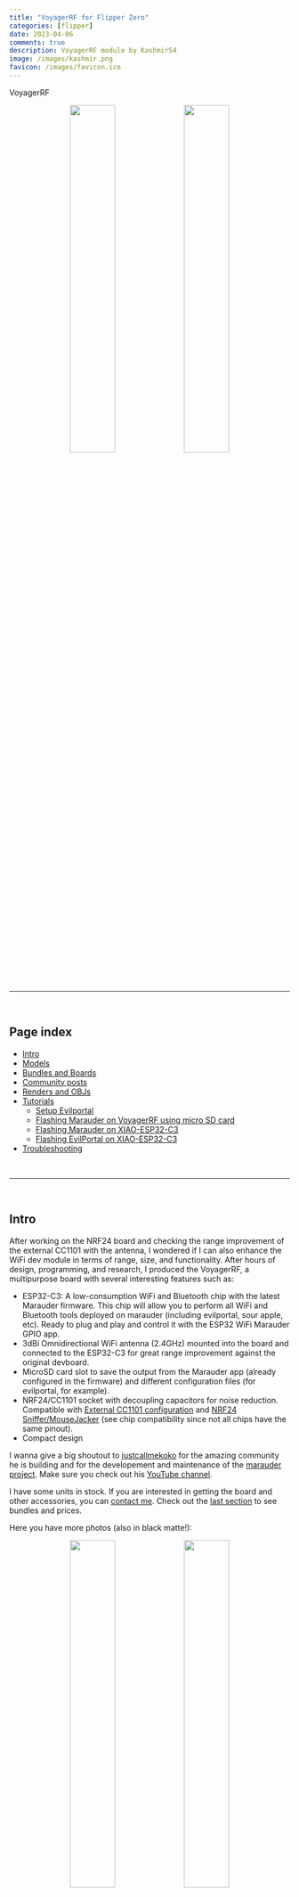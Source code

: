 ```yaml
---
title: "VoyagerRF for Flipper Zero"
categories: [flipper]
date: 2023-04-06
comments: true
description: VoyagerRF module by Kashmir54
image: /images/kashmir.png
favicon: /images/favicon.ico
---
```


<p class="vera">VoyagerRF</p>

<div display="grid" align="center">
  <img src="/images/flipper/voyager_white_1.jpg" class="main" width="40%"/>
  <img src="/images/flipper/voyager_black_0.jpg" class="main" width="40%"/>
</div>

<br>

---

<br>

## Page index

- [Intro](#intro)
- [Models](#models)
- [Bundles and Boards](#bundles-and-boards)
- [Community posts](#community-posts)
- [Renders and OBJs](#renders-objs-and-3d-cases)
- [Tutorials](#tutorials)
  - [Setup Evilportal](#rogueap--evilportal)
  - [Flashing Marauder on VoyagerRF using micro SD card](#flashing-marauder-on-voyagerrf-using-micro-sd-card)
  - [Flashing Marauder on XIAO-ESP32-C3](#flashing-marauder-on-xiao-esp32-c3)
  - [Flashing EvilPortal on XIAO-ESP32-C3](#flashing-evilportal-on-xiao-esp32-c3)
- [Troubleshooting](#troubleshooting)


<br>

---

<br>


## Intro

After working on the NRF24 board and checking the range improvement of the external CC1101 with the antenna, I wondered if I can also enhance the WiFi dev module in terms of range, size, and functionality. After hours of design, programming, and research, I produced the VoyagerRF, a multipurpose board with several interesting features such as:

- ESP32-C3: A low-consumption WiFi and Bluetooth chip with the latest Marauder firmware. This chip will allow you to perform all WiFi and Bluetooth tools deployed on marauder (including evilportal, sour apple, etc). Ready to plug and play and control it with the ESP32 WiFi Marauder GPIO app.
- 3dBi Omnidirectional WiFi antenna (2.4GHz) mounted into the board and connected to the ESP32-C3 for great range improvement against the original devboard.
- MicroSD card slot to save the output from the Marauder app (already configured in the firmware) and different configuration files (for evilportal, for example).
- NRF24/CC1101 socket with decoupling capacitors for noise reduction. Compatible with [External CC1101 configuration](https://github.com/quen0n/flipperzero-ext-cc1101) and [NRF24 Sniffer/MouseJacker](https://github.com/UberGuidoZ/Flipper/blob/main/GPIO/ReadMe.md#nrf24l01--mousejack-pinout---8-pin) (see chip compatibility since not all chips have the same pinout).
- Compact design 

I wanna give a big shoutout to [justcallmekoko](https://github.com/justcallmekoko) for the amazing community he is building and for the developement and maintenance of the [marauder project](https://github.com/justcallmekoko/ESP32Marauder/). Make sure you check out his [YouTube channel](https://www.youtube.com/justcallmekoko).

I have some units in stock. If you are interested in getting the board and other accessories, you can [contact me](mailto:kashmir_54@hotmail.com). Check out the [last section](#bundles-and-boards) to see bundles and prices.

Here you have more photos (also in black matte!):

<div display="grid" align="center">
  <img src="/images/flipper/voyager_white_5.jpg" width="40%"/>
  <img src="/images/flipper/voyager_white_2.jpg" width="40%"/>
</div>

<br>

---

<br>

## Models

Currently, I am building two models. The first one (normal) is focused on capabilities and range, and it includes an SMA connector to attach a 2.4GHz antenna. This increases the range significantly against the original dev board and any other PCB antennas. 
The second one (mini) is focused on portability and features a flat antenna in the back connected to the ESP32C3. This increases substantially the range in comparison to the original dev board, which makes it an interesting option. Here you have some pictures for the mini board:

<div display="grid" align="center">
  <img src="/images/flipper/voyagermini_black.jpg" width="40%"/>
  <img src="/images/flipper/voyagermini_black_back.jpg" width="40%"/>
</div>

<br>

---

<br>

# Bundles and Boards

If you are interested in getting the board and other accessories, you can [contact me](mailto:kashmir_54@hotmail.com) on my email kashmir_54@hotmail.com and I will get back to you!

## VoyagerRF Complete Pack / 70€

Available in black or white. Antennas can be black or white, as you prefer.

Includes:

- VoyagerRF board with Marauder Firmware preinstalled (v0.13.2)
- SMA Connector for ESP32C3 soldered into the PCB
- 3dBi Omni Antenna (2.4GHz)
- 3dBi Helical Antenna (433Mhz) 
- CC1101 module
- NRF24 module

<div display="grid" align="center">
  <img src="/images/flipper/models/white_3.jpg" width="40%"/>
  <img src="/images/flipper/models/black_3.jpg" width="40%"/>
</div>


<br>

## VoyagerRF / 45€

Available in black or white. The antenna can be black or white, as you prefer.

Includes:

- VoyagerRF board with Marauder Firmware preinstalled (v0.13.2)
- SMA Connector for ESP32C3 soldered into the PCB
- 3dBi Omni Antenna (2.4GHz)

<div display="grid" align="center">
  <img src="/images/flipper/voyager_white_2.jpg" width="40%"/>
  <img src="/images/flipper/voyager_black_0.jpg" width="40%"/>
</div>


<br>

---

<br>


# Community posts

Thanks for sharing the VoyagerRF over the internet! This little project got some awesome backers posting on reddit about it, go check them out!

- [Original post](https://www.reddit.com/r/flipperzero/comments/12hfs8t/voyagerrf_a_multipurpose_gpio_board_based_on/)

- [Post by u/Cyber-bros](https://www.reddit.com/r/flipperzero/comments/1375tcj/which_color_would_you_get_white_or_black/)

- [Post by u/Deauther94](https://www.reddit.com/r/flipperzero/comments/12r7ub1/got_a_upgrade/)

- [Post by @Ano1X8](https://twitter.com/Ano1X8/status/1697994130465464815)

<div display="grid" align="center">
  <img src="/images/flipper/reddit/cyber.png" width="30%"/>
  <img src="/images/flipper/reddit/deauth.png" width="30%"/>
  <img src="/images/flipper/reddit/anon.png" width="30%"/>
</div>


<br>

---

<br>

## Renders, objs and 3D cases.

Many people asked me for the 3D model of the board to start creating some cases, I have uploaded the file and you can download the obj [here](https://kashmir54.github.io/assets/files/OBJ_PCB_VoyagerRF_v0.1.zip). 

Currently I don't have a 3D case design, if you create a 3D case, bear in mind the cable for the back antenna and the antenna itself! Also I will be grateful if you could share the 3D model with me or upload it to any of the free platforms (thingiverse or similars), so others can enjoy it. I will place the link and author in this blog.

- [VoyagerRF ver 0.1](https://kashmir54.github.io/assets/files/OBJ_PCB_VoyagerRF_v0.1.zip)

<p align="center">
  <img src="/images/flipper/voyager_render_v0.png" width="80%"/>
</p>


<br>

---

<br>


# Tutorials

In this section you can find resource to explore further this little board.

- [Setup Evilportal](#rogueap--evilportal)
- [Flashing Marauder on VoyagerRF using micro SD card](#flashing-marauder-on-voyagerrf-using-micro-sd-card)
- [Flashing XIAO-ESP32-C3](#flashing-marauder-on-xiao-esp32-c3)
- [Flashing EvilPortal on XIAO-ESP32-C3](#flashing-evilportal-on-xiao-esp32-c3)


## Getting started

What can you do with the VoyagerRF and the rest of the modules in the kit?

Possibilities are limitless! But here I will go over some ideas that you might find interesting and useful in some red teaming tasks.

<div class="error">

<b>DISCLAIMER:</b> These tutorials and information are solely for educational purposes and not an intended use of the device. They provide a hands-on experience in the field of cybersecurity and penetration testing. Any illegal use is strictly prohibited. Test on your own environment and with your own gear.

</div>

<br>

## RogueAP / Evilportal

<div>
<iframe width="560" height="315" src="https://www.youtube.com/embed/q-dpkW7P3o0" title="YouTube video player" frameborder="0" allow="accelerometer; autoplay; clipboard-write; encrypted-media; gyroscope; picture-in-picture; web-share" allowfullscreen></iframe>
</div>

A rogue access point is a wireless access point that has been installed on a secure network without explicit authorization from a local network administrator, whether added by a well-meaning employee or by a malicious attacker. [Wikipedia, Rogue Access Point](https://en.wikipedia.org/wiki/Rogue_access_point).

In this case, we can use the VoyagerRF and Marauder firmware to create a RogueAP to log user credentials. Requirements:

- [Unleashed Firmware](https://github.com/DarkFlippers/unleashed-firmware) (v060+) or any other firmware with [Marauder Companion app](https://github.com/0xchocolate/flipperzero-wifi-marauder) v0.6.0+ (\[ESP32\] WiFi Marauder app).
- [Marauder firmware (v0.11.0+)](https://github.com/justcallmekoko/ESP32Marauder/wiki/update-firmware) on you WiFi devboard
- WiFi devboard with micro SD card slot (or a VoyagerRF 😉)
- 32GB or less MicroSD card + USB adapter
- A computer or a device to load files into the VoyagerRF board micro SD card

Once you have all the requirements set you are good to go.

Steps:

**Step 1.** Set the configuration files.

You need two files to be placed on the MicroSD card: **ap.config.txt** and **index.html**. The first one holds the AP name (the WiFi name) and the second one stores the html code that will be displayed in the captive portal (the webpage that pops up when you connect to the WiFi).

For the ap.config.txt I will use this content:

```
Google Free Wifi
```

And for the index.html I have use a login form with Google's look and feel. You can choose any html you want, in this [Github repo](https://github.com/bigbrodude6119/flipper-zero-evil-portal/tree/main/portals) you will find many html files created by [roshanravan](https://github.com/roshanravan), download it and rename it to **index.html** .

```html
<!DOCTYPE html>
<html>
<head>
    ...
    <meta name="viewport" content="width=device-width,initial-scale=1,maximum-scale=1">
</head>
<body>
    <div class="login-container">
        <form action="/get" id="email-form-step">
            ...
            <h1>Sign in</h1>
            <h2>Use your Google Account</h2>
            <input name="email" type="text" class="g-input" placeholder="Email" required>
            <input name="password" type="password" class="g-input" placeholder="Password" required>
            <button class="gbtn-primary" type="submit">Next</button>
        </form>
    </div>
</body>
</html>

```

**Step 2.** Load the files into the MicroSD card.

Just that, place the two files in the root folder or the MicroSD card

**Step 3.** Eject the MicroSD card and plug it into the VoyagerRF board.

**Step 4.** Launch WiFi Marauder app on the flipper with the MicroSD card already plugged in and launch the portal.

**Step 5.** Test it out on your mobile phone, it will display the captive portal once connected. Here are some examples:

<div display="grid" align="center">
  <img src="/images/flipper/evilportal/amazon.jpg" width="30%"/>
  <img src="/images/flipper/evilportal/google.jpg" width="30%"/>
  <img src="/images/flipper/evilportal/microsoft.jpg" width="30%"/>
</div>

_Templates by [roshanravan](https://github.com/roshanravan)._

As easy as that! If you have any concerns, check out the YouTube video showing these steps!

<br>

## NRF24 Sniffer: Wireless BadUSB

TBA

<br>

## WiFi WPA Handshake: catch and crack

TBA

<br>

## Flashing Marauder on VoyagerRF using micro SD card

Since current update from source might be hard to compile and manage with the new dependencies, I have prepared the bin file to update from the SD on marauder firmware. If you got a VoyagerRF, you have Marauder firmware preinstalled, so you can perform this update.

Here you have the video:

<div>
<iframe width="560" height="315" src="https://www.youtube.com/embed/JZKtMV9_qtk" title="YouTube video player" frameborder="0" allow="accelerometer; autoplay; clipboard-write; encrypted-media; gyroscope; picture-in-picture; web-share" allowfullscreen></iframe>
</div>

And these are the steps to update:

**Step 1.** Download the desired version of marauder from the following options:

| Version     | File       |
| ----------- | ----------- |
| [v0.10.7](https://github.com/justcallmekoko/ESP32Marauder/releases/tag/v0.10.7)   | [voyagerrf_marauder_v0_10_7.bin](https://kashmir54.github.io/assets/files/voyagerrf_marauder_v0_10_7.bin)      |
| [v0.11.0-rc1](https://github.com/justcallmekoko/ESP32Marauder/releases/tag/v0.11.0-RC1)   | [voyagerrf_marauder_v0_11_0.bin](https://kashmir54.github.io/assets/files/voyagerrf_marauder_v0_11_0.bin)      |
| [v0.11.0-rc2](https://github.com/justcallmekoko/ESP32Marauder/releases/tag/v0.11.0-RC2)   | [voyagerrf_marauder_v0_11_0_rc2.bin](https://kashmir54.github.io/assets/files/voyagerrf_marauder_v0_11_0_rc2.bin)      |
| [v0.11.0-rc3](https://github.com/justcallmekoko/ESP32Marauder/releases/tag/v0.11.0-RC3)   | [voyagerrf_marauder_v0_11_0_rc3.bin](https://kashmir54.github.io/assets/files/voyagerrf_marauder_v0_11_0_rc3.bin)      |
| [v0.12.0](https://github.com/justcallmekoko/ESP32Marauder/releases/tag/v0.12.0)  | [voyagerrf_marauder_v0_12_0.bin](https://kashmir54.github.io/assets/files/voyagerrf_marauder_v0_12_0.bin)      |
| [v0.13.1](https://github.com/justcallmekoko/ESP32Marauder/releases/tag/v0.13.1)  | [voyagerrf_marauder_v0_13_1.bin](https://kashmir54.github.io/assets/files/voyagerrf_marauder_v0_13_1.bin)      |
| [v0.13.2](https://github.com/justcallmekoko/ESP32Marauder/releases/tag/v0.13.2)  | [voyagerrf_marauder_v0_13_2.bin](https://kashmir54.github.io/assets/files/voyagerrf_marauder_v0_13_2.bin)      |

**Step 2.** Rename the file to **update.bin** and move it to your micro SD card (the one that will go to the VoyagerRF).

<p align="center">
  <img src="/images/flipper/update/file_sd.png" width="70%"/>
</p>

**Step 3.** Insert the micro SD card in the VoyagerRF and enter into the companion app (ESP32 WiFi Marauder app) and go to _Update_ option and select the sd option, hit enter, then if you have renamed the file correctly, the update will start:

<p align="center">
  <img src="/images/flipper/update/1_0_update.png" width="55%"/>
</p>

Updating...

<p align="center">
  <img src="/images/flipper/update/1_1_update.png" width="55%"/>
</p>

Reboot the Marauder and you can see the new version:

<p align="center">
  <img src="/images/flipper/update/1_2_update.png" width="55%"/>
</p>

And the evilportal command (if you got the v0.11.0+) ready to use:

<p align="center">
  <img src="/images/flipper/update/1_3_update.png" width="55%"/>
</p>

That's it, now we have to wait until companion app gets updated.


## Flashing Marauder on Xiao-ESP32-C3

Are you looking to explore further with the ESP32-C3? Then, let me share with you the flashing process and the different steps needed to shape the Arduino IDE environment.

<div class="warning">

<b>WARNING:</b> This tutorial is valid for Marauder v0.10.7 or before, version v0.11.0 requires tricky configurations that won't be explained in this page. If you already have marauder firmware, use the [update from micro SD card](#flashing-marauder-on-voyagerrf-using-micro-sd-card) option, it will be painless. If you installed evilportal or other firmware and you don't have the possibility to update from the micro sd card, I suggest you install this v0.10.0 version and then update from the sd card.

If you are going to flash the VoyagerRF's ESP32 or connect its USBC to your computer or to a power source, make sure to unplug the VoyagerRF from your flipper in order to avoid malfunctions or data corruption on your Flipper's micro SD card.

</div>


**Step 1.** Install [Arduino IDE](https://www.arduino.cc/en/software).

**Step 2.** Download [latests ESP32 Marauder source code](https://github.com/justcallmekoko/ESP32Marauder/releases/latest) and extract the ZIP content in a folder:

<p align="center">
  <img src="/images/flipper/marauder_src.png" width="80%"/>
</p>

**Step 3.** Go to the folder you have extracted, over esp32_marauder and open esp32_marauder.ino with ArduinoIDE:

<div class="note">

<b>ESP32Marauder-0.10.x > esp32_marauder > esp32_marauder.ino</b>

</div>

<p align="center">
  <img src="/images/flipper/open_ino.png" width="80%"/>
</p>

**Step 4.** Set up the libraries for Marauder:

We will install the firmware from the source code, therefore, we will need the libraries used in the Marauder. To do it, download the libraries as a zip as displayed in the following image:

<p align="center">
  <img src="/images/flipper/download.png" width="90%"/>
</p>

You gotta do it over all the following requirements:

- [lv_arduino](https://github.com/lvgl/lv_arduino)
- [LinkedList](https://github.com/ivanseidel/LinkedList)
- [TFT_eSPI](https://github.com/justcallmekoko/TFT_eSPI)
- [JPEGDecoder](https://github.com/Bodmer/JPEGDecoder)
- [NimBLE-Arduino](https://github.com/h2zero/NimBLE-Arduino)
- [Adafruit_NeoPixel](https://github.com/adafruit/Adafruit_NeoPixel)
- [ArduinoJson](https://github.com/bblanchon/ArduinoJson/archive/refs/tags/v6.18.2.zip)
- [SwitchLib](https://github.com/justcallmekoko/SwitchLib/archive/refs/tags/v1.1.1.zip)

Then to add the libraries go to the following menu and select the downloaded ZIPs one by one.

<p align="center">
  <img src="/images/flipper/add_lib.png" width="70%"/>
</p>

**Step 5.** Install _esp32 by Espressif Systems_ from the Boards Manager:

Currently, I found the ESP32 stable at version 2.0.9. Go to boards, search for esp32 and install version 2.0.9:

<p align="center">
  <img src="/images/flipper/esp32.png" width="50%"/>
</p>


**Step 6.** Modifying platform.txt for ESP32-C3 support:

As stated in the [ArduinoIDE setup instructions](https://github.com/justcallmekoko/ESP32Marauder/wiki/arduino-ide-setup#if-you-are-following-these-instructions-you-do-not-need-to-do-this), you have to modify the platform.txt. To do that, find the esp32 platform.txt on your system. It should be somewhere near this path:

<div class="note">

<b>C:\Users\your_user\AppData\Local\Arduino15\packages\esp32\hardware\esp32\2.0.6\platform.txt</b>

</div>

Now, add **-w** to build.extra_flags.esp32c3 option:

```bash
build.extra_flags.esp32c3=-w -DARDUINO_USB_MODE=1 -DARDUINO_USB_CDC_ON_BOOT={build.cdc_on_boot} ...
```

And add **-zmuldefs** to compiler.c.elf.libs.esp32c3 option:

```bash
compiler.c.elf.libs.esp32c3=-zmuldefs -lesp_ringbuf -lefuse -lesp_ipc -ldriver -lesp_pm ...
```

Save and restart Arduino IDE (if open).

**Step 7.** Change Micro SD Card pin

In the configs.h, change the MARAUDER_FLIPPER SD_CS definition to pin 4, since the VoyagerRF board is designed to work with CS pin in that GPIO:

```c
// SD DEFINITIONS
#ifdef MARAUDER_V4
  #define SD_CS 12
#endif

#ifdef MARAUDER_V6
  #define SD_CS 12
#endif

#ifdef MARAUDER_KIT
  #define SD_CS 12
#endif

#ifdef MARAUDER_MINI
  #define SD_CS 4
#endif

#ifdef MARAUDER_FLIPPER
  #define SD_CS 4 // Change from 10 to 4 here
#endif

#ifdef ESP32_LDDB
  #define SD_CS 4
#endif
```

**Step 8.** Set the board (XIAO-ESP32-C3)

Connect your VoyagerRF board (remember to disconnect it from the Flipper). Go to the boards menu and select the proper model (XIAO-ESP32-C3):

<p align="center">
  <img src="/images/flipper/xiao_esp32_option.png" width="80%"/>
</p>

Go over port and select the board that poped up when connected (don't mind the fingerprint, it will be a little bit random):

<p align="center">
  <img src="/images/flipper/port.png" width="70%"/>
</p>

The rest of the options are as follow:

| Setting     | Value       |
| ----------- | ----------- |
| USB CDC On Boot (important)   | Disabled      |
| CPU Frequency         | 160MHz (WiFi) |
| Core Debug Level      | None          |
| Erase All Flash...    | Disabled      |
| Flash Frequency       | 80 MHz        |
| Flash Mode            | QIO           |
| Flash Size            | 4MB (32Mb)    |
| Partition Scheme      | Minimal SPIFFS|
| Upload Speed          | 921600        |


**Step 9.** Hit Compile and Upload and all should run correctly. You should have this output if all went smoothly:

<p align="center">
  <img src="/images/flipper/output.png" width="80%"/>
</p>


## Flashing EvilPortal on Xiao-ESP32-C3

Many people have requested a guide for flashing ESP32C3 with new trending app, [EvilPortal](https://github.com/bigbrodude6119/flipper-zero-evil-portal). Following these steps you will achieve it.

<div class="warning">

<b>WARNING:</b> Marauder firmware (v0.11.0+) and Flipper's Marauder Companion app (v0.6.0+) already includes the evilportal within, so there is no need to have this Evilportal firmware. If you flash the VoyagerRF board with this standalone version you won't be able to use marauder until you flash it again. This steps were valid on version 0.0.2. Tutorial could get old as the version evolve.

</div>

**Step 1.** Install [Arduino IDE](https://www.arduino.cc/en/software).


**Step 2.** Download [latests evilportal release](https://github.com/bigbrodude6119/flipper-zero-evil-portal/releases/latest) specifically, we will need EvilPortal.ino. You might want to download evil_portal_sd_folder.zip and unleashed-.evil_portal.fap.zip since you need them for seting up your Flipper:

<p align="center">
  <img src="/images/flipper/evilportal/evilportal_src.png" width="90%"/>
</p>


**Step 3.** Open EvilPortal.ino with ArduinoIDE:

<p align="center">
  <img src="/images/flipper/evilportal/open_ino_2.png" width="80%"/>
</p>


**Step 4.** Set up the libraries for EvilPortal:

We will install the firmware from the source code, therefore, we will need the libraries used in the EvilPortal. To do it, download the libraries as a zip as displayed in the following image:

<p align="center">
  <img src="/images/flipper/evilportal/lib.png" width="90%"/>
</p>

You gotta do it over all the following libraries:

- [AsyncTCP](https://github.com/me-no-dev/AsyncTCP)
- [ESPAsyncWebServer](https://github.com/me-no-dev/ESPAsyncWebServer)

Then to add the libraries go to the following menu and select the downloaded ZIPs one by one.

<p align="center">
  <img src="/images/flipper/evilportal/install_lib.png" width="70%"/>
</p>

<p align="center">
  <img src="/images/flipper/evilportal/add_lib.png" width="70%"/>
</p>

**Step 5.** Install _esp32 by Espressif Systems_ from the Boards Manager:

Currently, I found the ESP32 stable at version 2.0.9. Go to boards, search for esp32 and install version 2.0.9:

<p align="center">
  <img src="/images/flipper/esp32.png" width="50%"/>
</p>

**Step 6** Modify AsyncWebSocket.cpp:

There is a bug in the ESPAsyncWebServer library for the ESP32C3, mainteiner has not fixed it, so we have to do it manually. 

Go to the folder where the file is, it should be something like this one:

<div class="note">

<b>NOTE:</b> C:\Users\youruser\Documents\Arduino\libraries\ESPAsyncWebServer-master\src

</div>

Then open the file and edit the following line:

<p align="center">
  <img src="/images/flipper/evilportal/edit.png" width="70%"/>
</p>

<p align="center">
  <img src="/images/flipper/evilportal/line.png" width="70%"/>
</p>

Replace it with the following typed return statement as shown in the following piece of code: _return IPAddress((uint32_t)0);_

```c
IPAddress AsyncWebSocketClient::remoteIP() {
    if(!_client) {
        return IPAddress((uint32_t)0);  //Before: return IPAddress(0U);
    }
    return _client->remoteIP();
}
```

Code and library wise you are all set, now move into board selection.


**Step 7** Set the board (XIAO-ESP32-C3)

Connect your VoyagerRF board (remember to disconnect it from the Flipper). Go to the boards menu and select the proper model (XIAO-ESP32-C3):

<p align="center">
  <img src="/images/flipper/evilportal/board.png" width="80%"/>
</p>

Go over port and select the board that poped up when connected (don't mind the fingerprint, it will be a little bit random):

<p align="center">
  <img src="/images/flipper/evilportal/port.png" width="70%"/>
</p>

The rest of the options are as follow:

| Setting     | Value       |
| ----------- | ----------- |
| USB CDC On Boot (important)   | Disabled      |
| CPU Frequency         | 160MHz (WiFi) |
| Core Debug Level      | None          |
| Erase All Flash...    | Disabled      |
| Flash Frequency       | 80 MHz        |
| Flash Mode            | QIO           |
| Flash Size            | 4MB (32Mb)    |
| Partition Scheme      | Minimal SPIFFS|
| Upload Speed          | 921600        |


If everything is successful, you should see the following messages:

<p align="center">
  <img src="/images/flipper/evilportal/ok.png" width="80%"/>
</p>

Now we can set up the rest of the environment.


**Step 8** Load APP (.fap) and set up data to your Flipper:

Connect your flipper, use the qFlipper app or other file explorer, then, get the unleashed-evil_portal.fap.zip we downloaded from the repo, unzip it, and drop it to the apps/gpio folder as shown in the image:

<p align="center">
  <img src="/images/flipper/evilportal/app.png" width="70%"/>
</p>

Do the same with the folder evil_portal_sd_folder.zip, unzip it, and drop the complete folder 

<p align="center">
  <img src="/images/flipper/evilportal/evil_folder.png" width="70%"/>
</p>

Within that folder you should have two files, ap.config.txt, where you have to place the AP name and the index.html, which is the page that is going to load when the Captive Portal is displayed in the phone.

And that's it, you are now able to plug the VoyagerRF and show up with the captive portal when clients connect. You can also save the logs to the flipper sd card with no issue:

<p align="center">
  <img src="/images/flipper/evilportal/set_up.jpg" width="80%"/>
</p>

We connect to the Wifi Network and the captive portal shows up:

<p align="center">
  <img src="/images/flipper/evilportal/captive_portal.jpg" width="80%"/>
</p>

Inseting the credentials and saving them to the log file:

<p align="center">
  <img src="/images/flipper/evilportal/logs.png" width="50%"/>
</p>


# Troubleshooting

- If the compilation output errors with duplicates variables and headers:

Check that the changes on platform.txt are correct and that you have restarted Arduino IDE.

- I'm connecting the module to the Flipper, but commands are not displaying anything:

Go to Tools > USB CDC On Boot and set "Disable" so the connection is set on the TX/RX ports instead of the USBC connector in the XIAO-ESP32-C3

- I'm trying to update, but it is not working.

Using a Samsung MicroSD card will cause Marauder not to boot, as stated on the [official wiki](https://github.com/justcallmekoko/ESP32Marauder/wiki/sd-update).

- I hit **scan** or other commands in ESP32 Wifi Marauder Companion and I get no output or I get a "Press BACK to send stopscan":

  - If you are using the VoyagerRF **WITH** the Micro SD card connected:
    
    This happens usually on Flipper's RogueMaster firmware. Go to GPIO and set _5V on GPIO_ to **ON**.

  - If you are using the VoyagerRF **WITHOUT** the Micro SD card connected:
    
    There is a bug on the Marauder v0.10.4 firmware or companion app. If there is no SD card connected, when booting (entering the ESP32 WiFi Marauder app), the ESP32 will be bugged, you can hit the reset button while being in the app and you can use the module as normal. Everytime you get into the app with no Micro SD card connected to the VoyagerRF, you will have to hit the reset button. I'm trying to work this out.

<p align="center">
  <img src="/images/flipper/reset_button.png" width="60%"/>
</p>

- The micro SD card is connected to the VoyagerRF, but no pcaps are being saved:

Do not use a micro SD card with more than 32GB, use 32GB or less.

Check the configs.h and make sure that only #define MARAUDER_FLIPPER is uncommented and that you have changed the #define SD_CS 4 as previously described.

Connect the SD card before entering the ESP32 WiFi Marauder app.

- Please, if you have other issues, please, contact me on my email.

